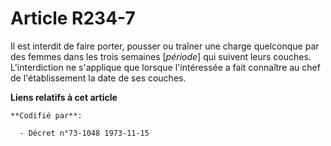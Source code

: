 # Article R234-7

Il est interdit de faire porter, pousser ou traîner une charge quelconque par des femmes dans les trois semaines [*période*]
qui suivent leurs couches. L'interdiction ne s'applique que lorsque l'intéressée a fait connaître au chef de l'établissement
la date de ses couches.

**Liens relatifs à cet article**

	**Codifié par**:

	  - Décret n°73-1048 1973-11-15
